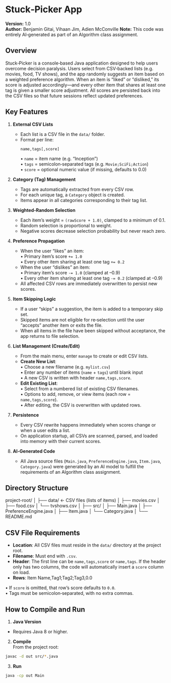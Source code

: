 Stuck‐Picker App
===============

**Version:** 1.0  
**Author:** Benjamin Gitai, Vihaan Jim, Adien McConville 
**Note:** This code was entirely AI‐generated as part of an Algorithm class assignment.

Overview
--------
Stuck‐Picker is a console‐based Java application designed to help users overcome decision paralysis. Users select from CSV‐backed lists (e.g. movies, food, TV shows), and the app randomly suggests an item based on a weighted preference algorithm. When an item is “liked” or “disliked,” its score is adjusted accordingly—and every other item that shares at least one tag is given a smaller score adjustment. All scores are persisted back into the CSV files so that future sessions reflect updated preferences.

Key Features
------------
1. **External CSV Lists**  
   - Each list is a CSV file in the `data/` folder.  
   - Format per line:  
     ```
     name,tags[,score]
     ```  
     • `name` = item name (e.g. “Inception”)  
     • `tags` = semicolon‐separated tags (e.g. `Movie;SciFi;Action`)  
     • `score` = optional numeric value (if missing, defaults to 0.0)

2. **Category (Tag) Management**  
   - Tags are automatically extracted from every CSV row.  
   - For each unique tag, a `Category` object is created.  
   - Items appear in all categories corresponding to their tag list.

3. **Weighted‐Random Selection**  
   - Each item’s weight = `(rawScore + 1.0)`, clamped to a minimum of 0.1.  
   - Random selection is proportional to weight.  
   - Negative scores decrease selection probability but never reach zero.

4. **Preference Propagation**  
   - When the user “likes” an item:  
     • Primary item’s score `+= 1.0`  
     • Every other item sharing at least one tag `+= 0.2`  
   - When the user “dislikes” an item:  
     • Primary item’s score `-= 1.0` (clamped at –0.9)  
     • Every other item sharing at least one tag `-= 0.2` (clamped at –0.9)  
   - All affected CSV rows are immediately overwritten to persist new scores.

5. **Item Skipping Logic**  
   - If a user “skips” a suggestion, the item is added to a temporary skip set.  
   - Skipped items are not eligible for re‐selection until the user “accepts” another item or exits the file.  
   - When all items in the file have been skipped without acceptance, the app returns to file selection.

6. **List Management (Create/Edit)**  
   - From the main menu, enter `manage` to create or edit CSV lists.  
   - **Create New List**:  
     • Choose a new filename (e.g. `mylist.csv`)  
     • Enter any number of items (`name` + `tags`) until blank input  
     • A new CSV is written with header `name,tags,score`.  
   - **Edit Existing List**:  
     • Select from a numbered list of existing CSV filenames.  
     • Options to add, remove, or view items (each row = `name,tags,score`).  
     • After editing, the CSV is overwritten with updated rows.

7. **Persistence**  
   - Every CSV rewrite happens immediately when scores change or when a user edits a list.  
   - On application startup, all CSVs are scanned, parsed, and loaded into memory with their current scores.

8. **AI‐Generated Code**  
   - All Java source files (`Main.java`, `PreferenceEngine.java`, `Item.java`, `Category.java`) were generated by an AI model to fulfill the requirements of an Algorithm class assignment.

Directory Structure
-------------------
project-root/
│
├── data/ ← CSV files (lists of items)
│ ├── movies.csv
│ ├── food.csv
│ └── tvshows.csv
│
├── src/
│ ├── Main.java
│ ├── PreferenceEngine.java
│ ├── Item.java
│ └── Category.java
│
└── README.md


CSV File Requirements
---------------------
- **Location**: All CSV files must reside in the `data/` directory at the project root.  
- **Filename**: Must end with `.csv`.  
- **Header**: The first line can be `name,tags,score` or `name,tags`. If the header only has two columns, the code will automatically insert a `score` column on load.  
- **Rows**:
Item Name,Tag1;Tag2;Tag3,0.0

• If `score` is omitted, that row’s score defaults to `0.0`.  
• Tags must be semicolon‐separated, with no extra commas.

How to Compile and Run
----------------------
1. **Java Version**  
 - Requires Java 8 or higher.

2. **Compile**  
 From the project root:
 ```bash
 javac -d out src/*.java
 ```

3. **Run**
 ```bash
 java -cp out Main    
 ```